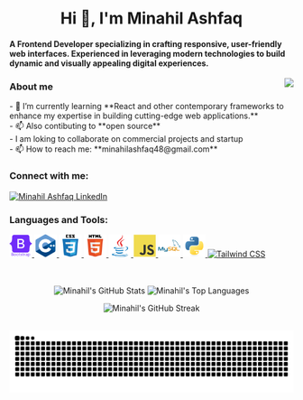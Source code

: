 <h1 align="center">Hi 👋, I'm Minahil Ashfaq</h1>
<h4 align="left">A Frontend Developer specializing in crafting responsive, user-friendly web interfaces. Experienced in leveraging modern technologies to build dynamic and visually appealing digital experiences.</h4>

<img align="right" height="150" src="https://www.flaticon.com/free-sticker/binary-code_11920708?term=tech&page=2&position=20&origin=search&related_id=11920708
" />

###
<h3>About me</h3>
- 🌱 I’m currently learning **React and other contemporary frameworks to enhance my expertise in building cutting-edge web applications.** <br>
- 📫 Also contibuting to **open source** <br>
- I am loking to collaborate on commercial projects and startup <br>
- 📫 How to reach me: **minahilashfaq48@gmail.com**

<h3 align="left">Connect with me:</h3>
<p align="left">
    <a href="https://www.linkedin.com/in/minahil-ashfaq-781011272/" target="_blank">
        <img align="center" src="https://raw.githubusercontent.com/rahuldkjain/github-profile-readme-generator/master/src/images/icons/Social/linked-in-alt.svg" alt="Minahil Ashfaq LinkedIn" height="30" width="40" />
    </a>
</p>

<h3 align="left">Languages and Tools:</h3>
<p align="left">
    <a href="https://getbootstrap.com" target="_blank" rel="noreferrer">
        <img src="https://raw.githubusercontent.com/devicons/devicon/master/icons/bootstrap/bootstrap-plain-wordmark.svg" alt="Bootstrap" width="40" height="40" />
    </a>
    <a href="https://www.w3schools.com/cpp/" target="_blank" rel="noreferrer">
        <img src="https://raw.githubusercontent.com/devicons/devicon/master/icons/cplusplus/cplusplus-original.svg" alt="C++" width="40" height="40" />
    </a>
    <a href="https://www.w3schools.com/css/" target="_blank" rel="noreferrer">
        <img src="https://raw.githubusercontent.com/devicons/devicon/master/icons/css3/css3-original-wordmark.svg" alt="CSS3" width="40" height="40" />
    </a>
    <a href="https://www.w3.org/html/" target="_blank" rel="noreferrer">
        <img src="https://raw.githubusercontent.com/devicons/devicon/master/icons/html5/html5-original-wordmark.svg" alt="HTML5" width="40" height="40" />
    </a>
    <a href="https://www.java.com" target="_blank" rel="noreferrer">
        <img src="https://raw.githubusercontent.com/devicons/devicon/master/icons/java/java-original.svg" alt="Java" width="40" height="40" />
    </a>
    <a href="https://developer.mozilla.org/en-US/docs/Web/JavaScript" target="_blank" rel="noreferrer">
        <img src="https://raw.githubusercontent.com/devicons/devicon/master/icons/javascript/javascript-original.svg" alt="JavaScript" width="40" height="40" />
    </a>
    <a href="https://www.mysql.com/" target="_blank" rel="noreferrer">
        <img src="https://raw.githubusercontent.com/devicons/devicon/master/icons/mysql/mysql-original-wordmark.svg" alt="MySQL" width="40" height="40" />
    </a>
    <a href="https://www.python.org" target="_blank" rel="noreferrer">
        <img src="https://raw.githubusercontent.com/devicons/devicon/master/icons/python/python-original.svg" alt="Python" width="40" height="40" />
    </a>
    <a href="https://tailwindcss.com/" target="_blank" rel="noreferrer">
        <img src="https://www.vectorlogo.zone/logos/tailwindcss/tailwindcss-icon.svg" alt="Tailwind CSS" width="40" height="40" />
    </a>
</p>
<br><br>
<div align="center">
    <img src="https://github-readme-stats.vercel.app/api?username=minahil48&hide_title=false&hide_rank=false&show_icons=true&include_all_commits=true&count_private=true&disable_animations=false&theme=dracula&locale=en&hide_border=false" height="150" alt="Minahil's GitHub Stats" />
    <img src="https://github-readme-stats.vercel.app/api/top-langs?username=minahil48&locale=en&hide_title=false&layout=compact&card_width=320&langs_count=5&theme=dracula&hide_border=false" height="150" alt="Minahil's Top Languages" />
</div>

<p align="center">
    <img src="https://github-readme-streak-stats.herokuapp.com/?user=minahil48&theme=dracula&hide_border=false" alt="Minahil's GitHub Streak" />
</p>

<br clear="both">

<div align="center">
    <img src="https://raw.githubusercontent.com/Minahil48/Minahil48/output/github-contribution-grid-snake-dark.svg"/>
</div>

